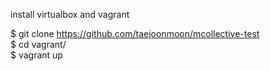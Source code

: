 install virtualbox and vagrant<br>

$ git clone https://github.com/taejoonmoon/mcollective-test<br>
$ cd vagrant/<br>
$ vagrant up<br>
